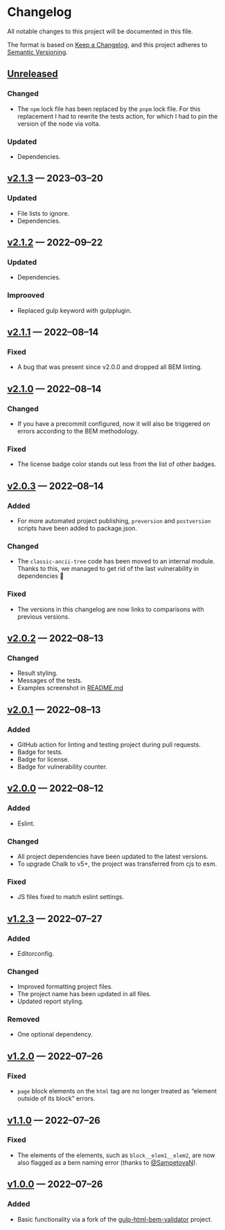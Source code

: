 # Changelog

All notable changes to this project will be documented in this file.

The format is based on [Keep a Changelog](https://keepachangelog.com/en/1.0.0/), and this project adheres to [Semantic Versioning](https://semver.org/spec/v2.0.0.html).

## [Unreleased]

### Changed

- The `npm` lock file has been replaced by the `pnpm` lock file.
	For this replacement I had to rewrite the tests action, for which I had to pin the version of the node via volta.

### Updated

- Dependencies.

## [v2.1.3] — 2023–03–20

### Updated

- File lists to ignore.
- Dependencies.

## [v2.1.2] — 2022–09–22

### Updated

- Dependencies.

### Improoved

- Replaced gulp keyword with gulpplugin.

## [v2.1.1] — 2022–08–14

### Fixed

- A bug that was present since v2.0.0 and dropped all BEM linting.

## [v2.1.0] — 2022–08–14

### Changed

- If you have a precommit configured, now it will also be triggered on errors according to the BEM methodology.

### Fixed

- The license badge color stands out less from the list of other badges.

## [v2.0.3] — 2022–08–14

### Added

- For more automated project publishing, `preversion` and `postversion` scripts have been added to package.json.

### Changed

- The `classic-ancii-tree` code has been moved to an internal module. Thanks to this, we managed to get rid of the last vulnerability in dependencies 🎉

### Fixed

- The versions in this changelog are now links to comparisons with previous versions.

## [v2.0.2] — 2022–08–13

### Changed

- Result styling.
- Messages of the tests.
- Examples screenshot in [README.md](README.md)

## [v2.0.1] — 2022–08–13

### Added

- GitHub action for linting and testing project during pull requests.
- Badge for tests.
- Badge for license.
- Badge for vulnerability counter.

## [v2.0.0] — 2022–08–12

### Added

- Eslint.

### Changed

- All project dependencies have been updated to the latest versions.
- To upgrade Chalk to v5+, the project was transferred from cjs to esm.

### Fixed

- JS files fixed to match eslint settings.

## [v1.2.3] — 2022–07–27

### Added

- Editorconfig.

### Changed

- Improved formatting project files.
- The project name has been updated in all files.
- Updated report styling.

### Removed

- One optional dependency.

## [v1.2.0] — 2022–07–26

### Fixed

- `page` block elements on the `html` tag are no longer treated as “element outside of its block” errors.

## [v1.1.0] — 2022–07–26

### Fixed

- The elements of the elements, such as `block__elem1__elem2`, are now also flagged as a bem naming error (thanks to [@SampetovaN](https://github.com/SampetovaN)).

## [v1.0.0] — 2022–07–26

### Added

- Basic functionality via a fork of the [gulp-html-bem-validator](https://github.com/dDenysS/gulp-html-bem-validator/) project.

[unreleased]: https://github.com/firefoxic/gulp-html-bemlinter/compare/v2.1.3...HEAD
[v2.1.3]: https://github.com/firefoxic/gulp-html-bemlinter/compare/v2.1.2...v2.1.3
[v2.1.2]: https://github.com/firefoxic/gulp-html-bemlinter/compare/v2.1.1...v2.1.2
[v2.1.1]: https://github.com/firefoxic/gulp-html-bemlinter/compare/v2.1.0...v2.1.1
[v2.1.0]: https://github.com/firefoxic/gulp-html-bemlinter/compare/v2.0.3...v2.1.0
[v2.0.3]: https://github.com/firefoxic/gulp-html-bemlinter/compare/v2.0.2...v2.0.3
[v2.0.2]: https://github.com/firefoxic/gulp-html-bemlinter/compare/v2.0.1...v2.0.2
[v2.0.1]: https://github.com/firefoxic/gulp-html-bemlinter/compare/v2.0.0...v2.0.1
[v2.0.0]: https://github.com/firefoxic/gulp-html-bemlinter/compare/v1.2.3...v2.0.0
[v1.2.3]: https://github.com/firefoxic/gulp-html-bemlinter/compare/v1.2.0...v1.2.3
[v1.2.0]: https://github.com/firefoxic/gulp-html-bemlinter/compare/v1.1.0...v1.2.0
[v1.1.0]: https://github.com/firefoxic/gulp-html-bemlinter/compare/v1.0.0...v1.1.0
[v1.0.0]: https://github.com/firefoxic/gulp-html-bemlinter/releases/tag/v1.0.0
